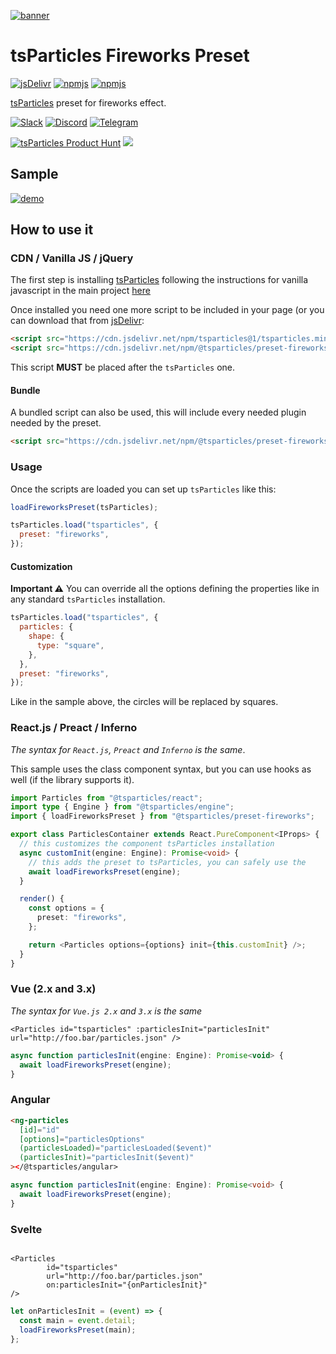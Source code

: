 [![banner](https://particles.js.org/images/banner3.png)](https://particles.js.org)

# tsParticles Fireworks Preset

[![jsDelivr](https://data.jsdelivr.com/v1/package/npm/@tsparticles/preset-fireworks/badge)](https://www.jsdelivr.com/package/npm/@tsparticles/preset-fireworks) [![npmjs](https://badge.fury.io/js/@tsparticles/preset-fireworks.svg)](https://www.npmjs.com/package/@tsparticles/preset-fireworks) [![npmjs](https://img.shields.io/npm/dt/@tsparticles/preset-fireworks)](https://www.npmjs.com/package/@tsparticles/preset-fireworks)

[tsParticles](https://github.com/matteobruni/tsparticles) preset for fireworks effect.

[![Slack](https://particles.js.org/images/slack.png)](https://join.slack.com/t/tsparticles/shared_invite/enQtOTcxNTQxNjQ4NzkxLWE2MTZhZWExMWRmOWI5MTMxNjczOGE1Yjk0MjViYjdkYTUzODM3OTc5MGQ5MjFlODc4MzE0N2Q1OWQxZDc1YzI) [![Discord](https://particles.js.org/images/discord.png)](https://discord.gg/hACwv45Hme) [![Telegram](https://particles.js.org/images/telegram.png)](https://t.me/tsparticles)

[![tsParticles Product Hunt](https://api.producthunt.com/widgets/embed-image/v1/featured.svg?post_id=186113&theme=light)](https://www.producthunt.com/posts/tsparticles?utm_source=badge-featured&utm_medium=badge&utm_souce=badge-tsparticles") <a href="https://www.buymeacoffee.com/matteobruni"><img src="https://img.buymeacoffee.com/button-api/?text=Buy me a beer&emoji=🍺&slug=matteobruni&button_colour=5F7FFF&font_colour=ffffff&font_family=Arial&outline_colour=000000&coffee_colour=FFDD00"></a>

## Sample

[![demo](https://raw.githubusercontent.com/matteobruni/tsparticles/main/presets/fireworks/images/sample.png)](https://particles.js.org/samples/presets/fireworks)

## How to use it

### CDN / Vanilla JS / jQuery

The first step is installing [tsParticles](https://github.com/matteobruni/tsparticles) following the instructions for
vanilla javascript in the main project [here](https://github.com/matteobruni/tsparticles)

Once installed you need one more script to be included in your page (or you can download that
from [jsDelivr](https://www.jsdelivr.com/package/npm/@tsparticles/preset-fireworks):

```html
<script src="https://cdn.jsdelivr.net/npm/tsparticles@1/tsparticles.min.js"></script>
<script src="https://cdn.jsdelivr.net/npm/@tsparticles/preset-fireworks@1/tsparticles.preset.fireworks.min.js"></script>
```

This script **MUST** be placed after the `tsParticles` one.

#### Bundle

A bundled script can also be used, this will include every needed plugin needed by the preset.

```html
<script src="https://cdn.jsdelivr.net/npm/@tsparticles/preset-fireworks@1/tsparticles.preset.fireworks.bundle.min.js"></script>
```

### Usage

Once the scripts are loaded you can set up `tsParticles` like this:

```javascript
loadFireworksPreset(tsParticles);

tsParticles.load("tsparticles", {
  preset: "fireworks",
});
```

#### Customization

**Important ⚠️**
You can override all the options defining the properties like in any standard `tsParticles` installation.

```javascript
tsParticles.load("tsparticles", {
  particles: {
    shape: {
      type: "square",
    },
  },
  preset: "fireworks",
});
```

Like in the sample above, the circles will be replaced by squares.

### React.js / Preact / Inferno

_The syntax for `React.js`, `Preact` and `Inferno` is the same_.

This sample uses the class component syntax, but you can use hooks as well (if the library supports it).

```typescript jsx
import Particles from "@tsparticles/react";
import type { Engine } from "@tsparticles/engine";
import { loadFireworksPreset } from "@tsparticles/preset-fireworks";

export class ParticlesContainer extends React.PureComponent<IProps> {
  // this customizes the component tsParticles installation
  async customInit(engine: Engine): Promise<void> {
    // this adds the preset to tsParticles, you can safely use the
    await loadFireworksPreset(engine);
  }

  render() {
    const options = {
      preset: "fireworks",
    };

    return <Particles options={options} init={this.customInit} />;
  }
}
```

### Vue (2.x and 3.x)

_The syntax for `Vue.js 2.x` and `3.x` is the same_

```vue
<Particles id="tsparticles" :particlesInit="particlesInit" url="http://foo.bar/particles.json" />
```

```js
async function particlesInit(engine: Engine): Promise<void> {
  await loadFireworksPreset(engine);
}
```

### Angular

```html
<ng-particles
  [id]="id"
  [options]="particlesOptions"
  (particlesLoaded)="particlesLoaded($event)"
  (particlesInit)="particlesInit($event)"
></@tsparticles/angular>
```

```ts
async function particlesInit(engine: Engine): Promise<void> {
  await loadFireworksPreset(engine);
}
```

### Svelte

```sveltehtml

<Particles
        id="tsparticles"
        url="http://foo.bar/particles.json"
        on:particlesInit="{onParticlesInit}"
/>
```

```js
let onParticlesInit = (event) => {
  const main = event.detail;
  loadFireworksPreset(main);
};
```
